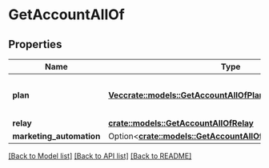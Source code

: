 # GetAccountAllOf

## Properties

Name | Type | Description | Notes
------------ | ------------- | ------------- | -------------
**plan** | [**Vec<crate::models::GetAccountAllOfPlan>**](getAccount_allOf_plan.md) | Information about your plans and credits | 
**relay** | [**crate::models::GetAccountAllOfRelay**](getAccount_allOf_relay.md) |  | 
**marketing_automation** | Option<[**crate::models::GetAccountAllOfMarketingAutomation**](getAccount_allOf_marketingAutomation.md)> |  | [optional]

[[Back to Model list]](../README.md#documentation-for-models) [[Back to API list]](../README.md#documentation-for-api-endpoints) [[Back to README]](../README.md)


